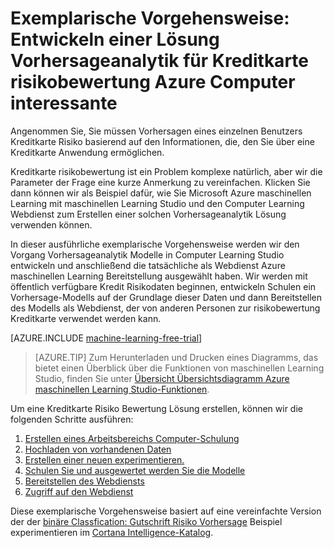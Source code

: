 <properties
    pageTitle="Eine Vorhersage Lösung für Kreditkarte Risiken mit maschinellen Learning | Microsoft Azure"
    description="Eine ausführliche exemplarische Vorgehensweise zum Erstellen einer Lösung Vorhersageanalytik für Kreditkarte risikobewertung in Azure maschinellen Learning Studio mit."
    keywords="Gutschrift Risiko, Vorhersageanalytik Lösung, risikobewertung"
    services="machine-learning"
    documentationCenter=""
    authors="garyericson"
    manager="jhubbard"
    editor="cgronlun"/>

<tags
    ms.service="machine-learning"
    ms.workload="data-services"
    ms.tgt_pltfrm="na"
    ms.devlang="na"
    ms.topic="get-started-article"
    ms.date="09/16/2016"
    ms.author="garye"/>


# <a name="walkthrough-develop-a-predictive-analytics-solution-for-credit-risk-assessment-in-azure-machine-learning"></a>Exemplarische Vorgehensweise: Entwickeln einer Lösung Vorhersageanalytik für Kreditkarte risikobewertung Azure Computer interessante

Angenommen Sie, Sie müssen Vorhersagen eines einzelnen Benutzers Kreditkarte Risiko basierend auf den Informationen, die, den Sie über eine Kreditkarte Anwendung ermöglichen.  

Kreditkarte risikobewertung ist ein Problem komplexe natürlich, aber wir die Parameter der Frage eine kurze Anmerkung zu vereinfachen. Klicken Sie dann können wir als Beispiel dafür, wie Sie Microsoft Azure maschinellen Learning mit maschinellen Learning Studio und den Computer Learning Webdienst zum Erstellen einer solchen Vorhersageanalytik Lösung verwenden können.  

In dieser ausführliche exemplarische Vorgehensweise werden wir den Vorgang Vorhersageanalytik Modelle in Computer Learning Studio entwickeln und anschließend die tatsächliche als Webdienst Azure maschinellen Learning Bereitstellung ausgewählt haben. Wir werden mit öffentlich verfügbare Kredit Risikodaten beginnen, entwickeln Schulen ein Vorhersage-Modells auf der Grundlage dieser Daten und dann Bereitstellen des Modells als Webdienst, der von anderen Personen zur risikobewertung Kreditkarte verwendet werden kann.

[AZURE.INCLUDE [machine-learning-free-trial](../../includes/machine-learning-free-trial.md)]

<!-- -->

>[AZURE.TIP] Zum Herunterladen und Drucken eines Diagramms, das bietet einen Überblick über die Funktionen von maschinellen Learning Studio, finden Sie unter [Übersicht Übersichtsdiagramm Azure maschinellen Learning Studio-Funktionen](machine-learning-studio-overview-diagram.md).

Um eine Kreditkarte Risiko Bewertung Lösung erstellen, können wir die folgenden Schritte ausführen:  

1.  [Erstellen eines Arbeitsbereichs Computer-Schulung](machine-learning-walkthrough-1-create-ml-workspace.md)
2.  [Hochladen von vorhandenen Daten](machine-learning-walkthrough-2-upload-data.md)
3.  [Erstellen einer neuen experimentieren.](machine-learning-walkthrough-3-create-new-experiment.md)
4.  [Schulen Sie und ausgewertet werden Sie die Modelle](machine-learning-walkthrough-4-train-and-evaluate-models.md)
5.  [Bereitstellen des Webdiensts](machine-learning-walkthrough-5-publish-web-service.md)
6.  [Zugriff auf den Webdienst](machine-learning-walkthrough-6-access-web-service.md)

Diese exemplarische Vorgehensweise basiert auf eine vereinfachte Version der der [binäre Classfication: Gutschrift Risiko Vorhersage](http://go.microsoft.com/fwlink/?LinkID=525270) Beispiel experimentieren im [Cortana Intelligence-Katalog](http://gallery.cortanaintelligence.com/).

